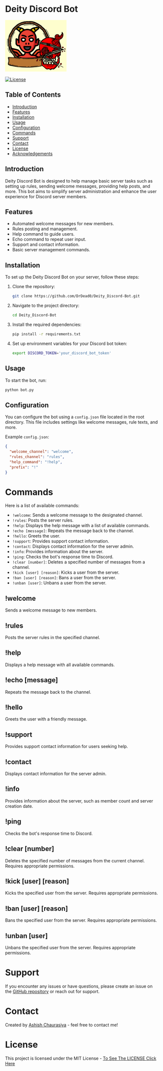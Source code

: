 # Deity Discord Bot 
![Deity Discord Bot Logo](https://github.com/DrDead0/Deity_Discord-Bot/blob/main/Logo/logo-2.png)

[![License](https://img.shields.io/badge/license-MIT-blue.svg)](LICENSE)

## Table of Contents

- [Introduction](#introduction)
- [Features](#features)
- [Installation](#installation)
- [Usage](#usage)
- [Configuration](#configuration)
- [Commands](#commands)
- [Support](#support)
- [Contact](#contact)
- [License](#license)
- [Acknowledgements](#acknowledgements)

## Introduction

Deity Discord Bot is designed to help manage basic server tasks such as setting up rules, sending welcome messages, providing help posts, and more. This bot aims to simplify server administration and enhance the user experience for Discord server members.

## Features

- Automated welcome messages for new members.
- Rules posting and management.
- Help command to guide users.
- Echo command to repeat user input.
- Support and contact information.
- Basic server management commands.

## Installation

To set up the Deity Discord Bot on your server, follow these steps:

1. Clone the repository:
    ```bash
    git clone https://github.com/DrDead0/Deity_Discord-Bot.git
    ```
2. Navigate to the project directory:
    ```bash
    cd Deity_Discord-Bot
    ```
3. Install the required dependencies:
    ```bash
    pip install -r requirements.txt
    ```
4. Set up environment variables for your Discord bot token:
    ```bash
    export DISCORD_TOKEN='your_discord_bot_token'
    ```

## Usage

To start the bot, run:
```bash
python bot.py
```
Configuration
-------------

You can configure the bot using a `config.json` file located in the root directory. This file includes settings like welcome messages, rule texts, and more.

Example `config.json`:
```json
{
  "welcome_channel": "welcome",
  "rules_channel": "rules",
  "help_command": "!help",
  "prefix": "!"
}
```
# Commands

Here is a list of available commands:

- `!welcome`: Sends a welcome message to the designated channel.
- `!rules`: Posts the server rules.
- `!help`: Displays the help message with a list of available commands.
- `!echo [message]`: Repeats the message back to the channel.
- `!hello`: Greets the user.
- `!support`: Provides support contact information.
- `!contact`: Displays contact information for the server admin.
- `!info`: Provides information about the server.
- `!ping`: Checks the bot's response time to Discord.
- `!clear [number]`: Deletes a specified number of messages from a channel.
- `!kick [user] [reason]`: Kicks a user from the server.
- `!ban [user] [reason]`: Bans a user from the server.
- `!unban [user]`: Unbans a user from the server.

## !welcome

Sends a welcome message to new members.

## !rules

Posts the server rules in the specified channel.

## !help

Displays a help message with all available commands.

## !echo [message]

Repeats the message back to the channel.

## !hello

Greets the user with a friendly message.

## !support

Provides support contact information for users seeking help.

## !contact

Displays contact information for the server admin.

## !info

Provides information about the server, such as member count and server creation date.

## !ping

Checks the bot's response time to Discord.

## !clear [number]

Deletes the specified number of messages from the current channel. Requires appropriate permissions.

## !kick [user] [reason]

Kicks the specified user from the server. Requires appropriate permissions.

## !ban [user] [reason]

Bans the specified user from the server. Requires appropriate permissions.

## !unban [user]

Unbans the specified user from the server. Requires appropriate permissions.

# Support

If you encounter any issues or have questions, please create an issue on the [GitHub repository](https://github.com/DrDead0/Deity_Discord-Bot/issues) or reach out for support.

# Contact

Created by [Ashish Chaurasiya](https://github.com/DrDead0) - feel free to contact me!

# License

This project is licensed under the MIT License - [To See The LICENSE Click Here](https://github.com/DrDead0/Deity_Discord-Bot/blob/main/LICENSE)

